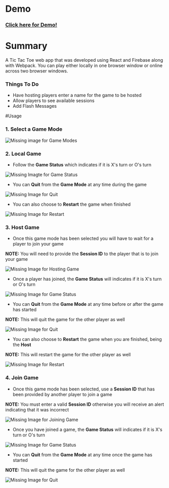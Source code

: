# Demo
### [Click here for Demo!](https://glowing-fire-9042.firebaseapp.com "Demo")
# Summary
A Tic Tac Toe web app that was developed using React and Firebase along with Webpack. You can play either locally in one browser window or online across two browser windows.

### Things To Do
- Have hosting players enter a name for the game to be hosted
- Allow players to see available sessions
- Add Flash Messages

#Usage

### 1. Select a Game Mode
![Missing image for Game Modes](https://s30.postimg.org/lvootrq5d/game_modes.png)

### 2. Local Game
- Follow the **Game Status** which indicates if it is X's turn or O's turn

![Missing Imagte for Game Status](https://s18.postimg.org/ix7hbbfsp/turn_game_status.png)
- You can **Quit** from the **Game Mode** at any time during the game

![Missing Image for Quit](https://s8.postimg.org/6k2861ja9/quit_game_mode.png)
- You can also choose to **Restart** the game when finished

![Missing Image for Restart](http://s14.postimg.org/chndh9i8t/restart_game.png)

### 3. Host Game
- Once this game mode has been selected you will have to wait for a player to join your game

**NOTE:** You will need to provide the **Session ID** to the player that is to join your game

![Missing Image for Hosting Game](https://s8.postimg.org/4boi82t45/hosting_game.png)
- Once a player has joined, the **Game Status** will indicates if it is X's turn or O's turn

![Missing Image for Game Status](https://s18.postimg.org/ix7hbbfsp/turn_game_status.png)
- You can **Quit** from the **Game Mode** at any time before or after the game has started

**NOTE:** This will quit the game for the other player as well

![Missing Image for Quit](https://s8.postimg.org/6k2861ja9/quit_game_mode.png)
- You can also choose to **Restart** the game when you are finished, being the **Host**

**NOTE:** This will restart the game for the other player as well

![Missing Image for Restart](https://s14.postimg.org/chndh9i8t/restart_game.png)

### 4. Join Game
- Once this game mode has been selected, use a **Session ID** that has been provided by another player to join a game

**NOTE:** You must enter a valid **Session ID** otherwise you will receive an alert indicating that it was incorrect

![Missing Image for Joining Game](https://s22.postimg.org/4y5fyv2q9/joining_game.png)
- Once you have joined a game, the **Game Status** will indicates if it is X's turn or O's turn

![Missing Image for Game Status](https://s18.postimg.org/ix7hbbfsp/turn_game_status.png)
- You can **Quit** from the **Game Mode** at any time once the game has started

**NOTE:** This will quit the game for the other player as well

![Missing Image for Quit](https://s8.postimg.org/6k2861ja9/quit_game_mode.png)

